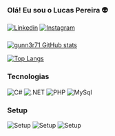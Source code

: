 ### Olá! Eu sou o Lucas Pereira 👽
[![Linkedin](https://img.shields.io/badge/LinkedIn-0077B5?style=for-the-badge&logo=linkedin&logoColor=white)](https://www.linkedin.com/in/lucas-pereira-a8a8b817b/)
[![Instagram](https://img.shields.io/badge/Instagram-E4405F?style=for-the-badge&logo=instagram&logoColor=white)](https://www.instagram.com/luckywithoutlucky/)

###
<div style:"display: inline_block">

[![gunn3r71 GitHub stats](https://github-readme-stats.vercel.app/api?username=gunn3r71&show_icons=true&theme=radical)](https://github.com/anuraghazra/github-readme-stats)

[![Top Langs](https://github-readme-stats.vercel.app/api/top-langs/?username=gunn3r71&layout=compact)](https://github.com/gunn3r71/github-readme-stats)
</div>

### Tecnologias
<div style="display: inline_block">
    <img align="center" alt="C#" src="https://img.shields.io/badge/C%23-239120?style=for-the-badge&logo=c-sharp&logoColor=white"/>
    <img align="center" alt=".NET" src="https://img.shields.io/badge/.NET-5C2D91?style=for-the-badge&logo=.net&logoColor=white"/>    
    <img align="center" alt="PHP" src="https://img.shields.io/badge/PHP-777BB4?style=for-the-badge&logo=php&logoColor=white"/>    
    <img align="center" alt="MySql" src="https://img.shields.io/badge/MySQL-00000F?style=for-the-badge&logo=mysql&logoColor=white"/>
</div>

### Setup

![Setup](https://img.shields.io/badge/Windows-0078D6?style=for-the-badge&logo=windows&logoColor=white)
![Setup](https://img.shields.io/badge/Ubuntu-E95420?style=for-the-badge&logo=ubuntu&logoColor=white)
![Setup](https://img.shields.io/badge/Intel-Core_i5_10th-0071C5?style=for-the-badge&logo=intel&logoColor=white)
